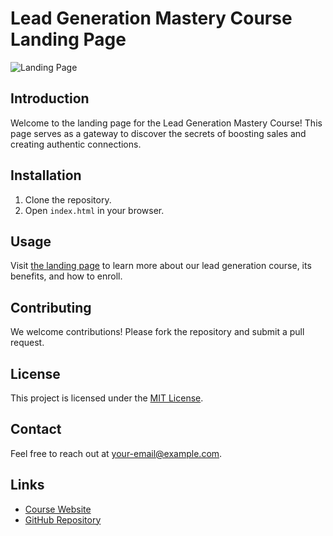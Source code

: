 # Lead Generation Mastery Course Landing Page

![Landing Page](screenshots/landing_page.png)

## Introduction

Welcome to the landing page for the Lead Generation Mastery Course! This page serves as a gateway to discover the secrets of boosting sales and creating authentic connections.

## Installation

1. Clone the repository.
2. Open `index.html` in your browser.

## Usage

Visit [the landing page](https://your-username.github.io) to learn more about our lead generation course, its benefits, and how to enroll.

## Contributing

We welcome contributions! Please fork the repository and submit a pull request.

## License

This project is licensed under the [MIT License](LICENSE).

## Contact

Feel free to reach out at your-email@example.com.

## Links

- [Course Website](https://your-course-website.com)
- [GitHub Repository](https://github.com/your-username/your-repository)
